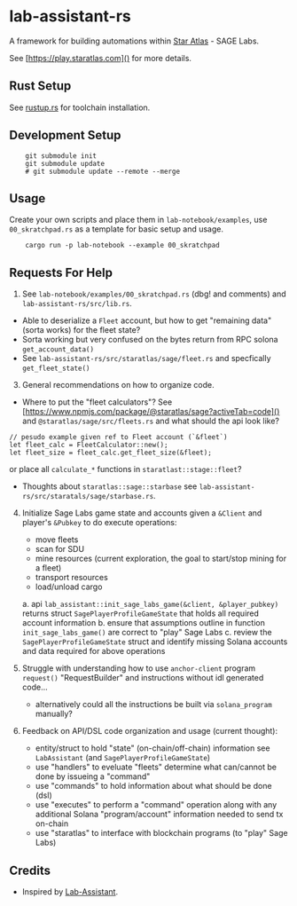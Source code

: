 # lab-assistant-rs

A framework for building automations within [Star Atlas](https://staratlas.com/) - SAGE Labs.

See [https://play.staratlas.com]() for more details.

## Rust Setup

See [rustup.rs](https://rustup.rs/) for toolchain installation.

## Development Setup

```
    git submodule init
    git submodule update
    # git submodule update --remote --merge
```

## Usage

Create your own scripts and place them in `lab-notebook/examples`, use `00_skratchpad.rs`
as a template for basic setup and usage.

```
    cargo run -p lab-notebook --example 00_skratchpad
```

## Requests For Help

1. See `lab-notebook/examples/00_skratchpad.rs` (dbg! and comments) and `lab-assistant-rs/src/lib.rs`.

* Able to deserialize a `Fleet` account, but how to get "remaining data" (sorta works) for the fleet state?
* Sorta working but very confused on the bytes return from RPC solona `get_account_data()`
* See `lab-assistant-rs/src/staratlas/sage/fleet.rs` and specfically `get_fleet_state()`

3. General recommendations on how to organize code.

* Where to put the "fleet calculators"? See [https://www.npmjs.com/package/@staratlas/sage?activeTab=code]() and `@staratlas/sage/src/fleets.rs` and what should the api look like?

```
// pesudo example given ref to Fleet account (`&fleet`)
let fleet_calc = FleetCalculator::new();
let fleet_size = fleet_calc.get_fleet_size(&fleet);
```

or place all `calculate_*` functions in `staratlast::stage::fleet`?

* Thoughts about `staratlas::sage::starbase` see `lab-assistant-rs/src/staratals/sage/starbase.rs`.

4. Initialize Sage Labs game state and accounts given a `&Client` and player's `&Pubkey` to do execute operations:

    * move fleets
    * scan for SDU
    * mine resources (current exploration, the goal to start/stop mining for a fleet)
    * transport resources
    * load/unload cargo

    a. api `lab_assistant::init_sage_labs_game(&client, &player_pubkey)` returns struct `SagePlayerProfileGameState` that holds all required account information
    b. ensure that assumptions outline in function `init_sage_labs_game()` are correct to "play" Sage Labs
    c. review the `SagePlayerProfileGameState` struct and identify missing Solana accounts and data required for above operations

5. Struggle with understanding how to use `anchor-client` program `request()` "RequestBuilder" and instructions without idl generated code...
    * alternatively could all the instructions be built via `solana_program` manually?

6. Feedback on API/DSL code organization and usage (current thought):

    * entity/struct to hold "state" (on-chain/off-chain) information see `LabAssistant` (and `SagePlayerProfileGameState`)
    * use "handlers" to eveluate "fleets" determine what can/cannot be done by issueing a "command"
    * use "commands" to hold information about what should be done (dsl)
    * use "executes" to perform a "command" operation along with any additional Solana "program/account" information needed to send tx on-chain
    * use "staratlas" to interface with blockchain programs (to "play" Sage Labs)

## Credits

* Inspired by [Lab-Assistant](https://github.com/ImGroovin/Lab-Assistant).
